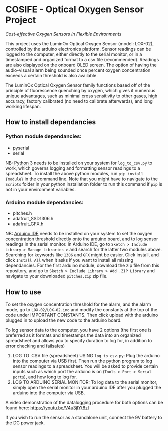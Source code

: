 # COSIFE - Optical Oxygen Sensor Project
*Cost-effective Oxygen Sensors In Flexible Environments*

This project uses the LuminOx Optical Oxygen Sensor (model: LOX-02), controlled by the arduino electronics platform. Sensor readings can be logged to the computer, either directly to the serial monitor, or in a timestamped and organized format to a csv file (recommended). Readings are also displayed on the onboard OLED screen. The option of having the audio-visual alarm being sounded once percent oxygen concentration exceeds a certain threshold is also available.

The LuminOx Optical Oxygen Sensor family functions based off of the principle of fluorescence quenching by oxygen, which gives it numerous unique advantages, such as minimal cross sensitivity to other gases, high accuracy, factory calibrated (no need to calibrate afterwards), and long working lifespan.

## How to install dependancies
### Python module dependancies:
* pyserial
* serial

NB: [Python 3](https://www.python.org/) needs to be installed on your system for `log_to_csv.py` to work, which governs logging and formatting sensor readings to a spreadsheet. To install the above python modules, run ```pip install {module}``` in the command line. Note that you might have to navigate to the ```Scripts``` folder in your python installation folder to run this command if ```pip``` is not in your environment variables.

### Arduino module dependancies:
* pitches.h
* adafruit_SSD1306.h
* adafruit_GFX.h

NB: [Arduino IDE](https://www.arduino.cc/) needs to be installed on your system to set the oxygen concentration threshold directly onto the arduino board, and to log sensor readings in the serial monitor. In Arduino IDE, go to ```Sketch > Include Library > Manage Libraries >``` and search for the latter two modules above. Searching for keywords like ```1306``` and ```GFX``` might be easier. Click install, and click ```Install All``` when it asks if you want to install all missing dependancies. For the first arduino module, download the zip file from this repository, and go to ```Sketch > Include Library > Add .ZIP Library``` and navigate to your downloaded ```pitches.zip``` zip file.

## How to use
To set the oxygen concentration threshold for the alarm, and the alarm mode, go to `LOX-02/LOX-02.ino` and modify the constants at the top of the code under IMPORTANT CONSTANTS. Then click upload with the arduino plugged in to upload the new code to the arduino board.

To log sensor data to the computer, you have 2 options (the first one is preferred as it formats and timestamps the data into an organized spreadsheet and allows you to specify duration to log for, in addition to error checking and failsafes)
1. LOG TO .CSV file (spreadsheet) USING `log_to_csv.py`: Plug the arduino into the computer via USB first. Then run the python program to log sensor readings to a spreadsheet. You will be asked to provide certain inputs such as which port the arduino is on (```Tools > Port > Serial ports```), and how long to log for.
2. LOG TO ARDUINO SERIAL MONITOR: To log data to the serial monitor, simply open the serial monitor in your arduino IDE after you plugged the arduino into the computer via USB.

A video demonstration of the datalogging procedure for both options can be found here: https://youtu.be/V4u3jIYt8zI

If you wish to run the sensor as a standalone unit, connect the 9V battery to the DC power jack.
